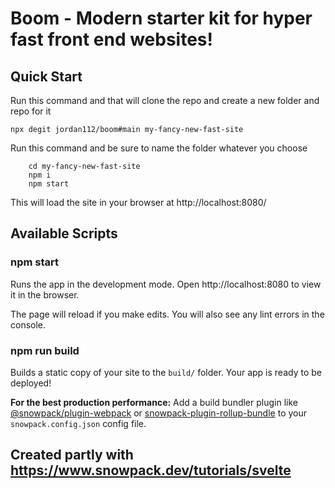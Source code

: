 # Boom - Modern starter kit for hyper fast front end websites!

## Quick Start

Run this command and that will clone the repo and create a new folder and repo for it

    npx degit jordan112/boom#main my-fancy-new-fast-site

Run this command and be sure to name the folder whatever you choose

````
    cd my-fancy-new-fast-site
    npm i
    npm start
````

This will load the site in your browser at http://localhost:8080/

## Available Scripts

### npm start

Runs the app in the development mode.
Open http://localhost:8080 to view it in the browser.

The page will reload if you make edits.
You will also see any lint errors in the console.

### npm run build

Builds a static copy of your site to the `build/` folder.
Your app is ready to be deployed!

**For the best production performance:** Add a build bundler plugin like [@snowpack/plugin-webpack](https://github.com/snowpackjs/snowpack/tree/main/plugins/plugin-webpack) or [snowpack-plugin-rollup-bundle](https://github.com/ParamagicDev/snowpack-plugin-rollup-bundle) to your `snowpack.config.json` config file.


## Created partly with https://www.snowpack.dev/tutorials/svelte
